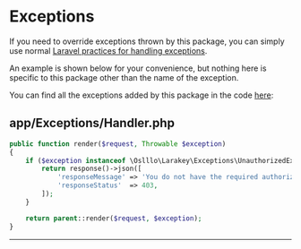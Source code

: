 # Exceptions

If you need to override exceptions thrown by this package, you can simply use normal [Laravel practices for handling exceptions](https://laravel.com/docs/errors#render-method).

An example is shown below for your convenience, but nothing here is specific to this package other than the name of the exception.

You can find all the exceptions added by this package in the code [here](https://github.com/oslllo/larakey/tree/master/src/Exceptions):

## app/Exceptions/Handler.php

```php
public function render($request, Throwable $exception)
{
    if ($exception instanceof \Oslllo\Larakey\Exceptions\UnauthorizedException) {
        return response()->json([
            'responseMessage' => 'You do not have the required authorization.',
            'responseStatus'  => 403,
        ]);
    }

    return parent::render($request, $exception);
}
```

---

